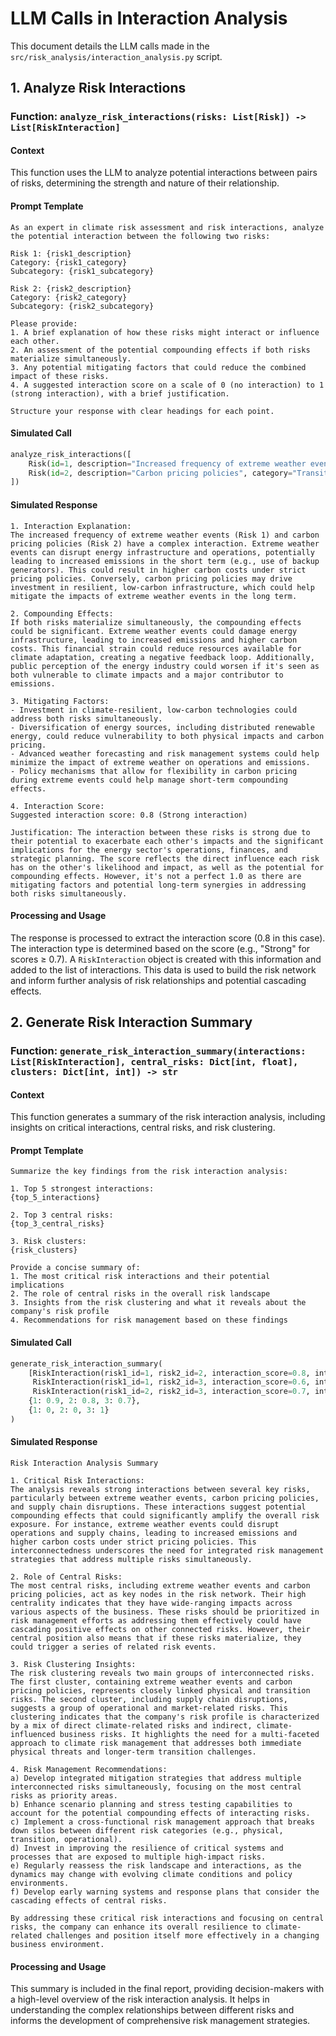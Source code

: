 # LLM Calls in Interaction Analysis

This document details the LLM calls made in the `src/risk_analysis/interaction_analysis.py` script.

## 1. Analyze Risk Interactions

### Function: `analyze_risk_interactions(risks: List[Risk]) -> List[RiskInteraction]`

#### Context
This function uses the LLM to analyze potential interactions between pairs of risks, determining the strength and nature of their relationship.

#### Prompt Template
```
As an expert in climate risk assessment and risk interactions, analyze the potential interaction between the following two risks:

Risk 1: {risk1_description}
Category: {risk1_category}
Subcategory: {risk1_subcategory}

Risk 2: {risk2_description}
Category: {risk2_category}
Subcategory: {risk2_subcategory}

Please provide:
1. A brief explanation of how these risks might interact or influence each other.
2. An assessment of the potential compounding effects if both risks materialize simultaneously.
3. Any potential mitigating factors that could reduce the combined impact of these risks.
4. A suggested interaction score on a scale of 0 (no interaction) to 1 (strong interaction), with a brief justification.

Structure your response with clear headings for each point.
```

#### Simulated Call
```python
analyze_risk_interactions([
    Risk(id=1, description="Increased frequency of extreme weather events", category="Physical", subcategory="Acute", likelihood=0.7, impact=0.8),
    Risk(id=2, description="Carbon pricing policies", category="Transition", subcategory="Policy", likelihood=0.6, impact=0.7)
])
```

#### Simulated Response
```
1. Interaction Explanation:
The increased frequency of extreme weather events (Risk 1) and carbon pricing policies (Risk 2) have a complex interaction. Extreme weather events can disrupt energy infrastructure and operations, potentially leading to increased emissions in the short term (e.g., use of backup generators). This could result in higher carbon costs under strict pricing policies. Conversely, carbon pricing policies may drive investment in resilient, low-carbon infrastructure, which could help mitigate the impacts of extreme weather events in the long term.

2. Compounding Effects:
If both risks materialize simultaneously, the compounding effects could be significant. Extreme weather events could damage energy infrastructure, leading to increased emissions and higher carbon costs. This financial strain could reduce resources available for climate adaptation, creating a negative feedback loop. Additionally, public perception of the energy industry could worsen if it's seen as both vulnerable to climate impacts and a major contributor to emissions.

3. Mitigating Factors:
- Investment in climate-resilient, low-carbon technologies could address both risks simultaneously.
- Diversification of energy sources, including distributed renewable energy, could reduce vulnerability to both physical impacts and carbon pricing.
- Advanced weather forecasting and risk management systems could help minimize the impact of extreme weather on operations and emissions.
- Policy mechanisms that allow for flexibility in carbon pricing during extreme events could help manage short-term compounding effects.

4. Interaction Score:
Suggested interaction score: 0.8 (Strong interaction)

Justification: The interaction between these risks is strong due to their potential to exacerbate each other's impacts and the significant implications for the energy sector's operations, finances, and strategic planning. The score reflects the direct influence each risk has on the other's likelihood and impact, as well as the potential for compounding effects. However, it's not a perfect 1.0 as there are mitigating factors and potential long-term synergies in addressing both risks simultaneously.
```

#### Processing and Usage
The response is processed to extract the interaction score (0.8 in this case). The interaction type is determined based on the score (e.g., "Strong" for scores ≥ 0.7). A `RiskInteraction` object is created with this information and added to the list of interactions. This data is used to build the risk network and inform further analysis of risk relationships and potential cascading effects.

## 2. Generate Risk Interaction Summary

### Function: `generate_risk_interaction_summary(interactions: List[RiskInteraction], central_risks: Dict[int, float], clusters: Dict[int, int]) -> str`

#### Context
This function generates a summary of the risk interaction analysis, including insights on critical interactions, central risks, and risk clustering.

#### Prompt Template
```
Summarize the key findings from the risk interaction analysis:

1. Top 5 strongest interactions:
{top_5_interactions}

2. Top 3 central risks:
{top_3_central_risks}

3. Risk clusters:
{risk_clusters}

Provide a concise summary of:
1. The most critical risk interactions and their potential implications
2. The role of central risks in the overall risk landscape
3. Insights from the risk clustering and what it reveals about the company's risk profile
4. Recommendations for risk management based on these findings
```

#### Simulated Call
```python
generate_risk_interaction_summary(
    [RiskInteraction(risk1_id=1, risk2_id=2, interaction_score=0.8, interaction_type="Strong"),
     RiskInteraction(risk1_id=1, risk2_id=3, interaction_score=0.6, interaction_type="Moderate"),
     RiskInteraction(risk1_id=2, risk2_id=3, interaction_score=0.7, interaction_type="Strong")],
    {1: 0.9, 2: 0.8, 3: 0.7},
    {1: 0, 2: 0, 3: 1}
)
```

#### Simulated Response
```
Risk Interaction Analysis Summary

1. Critical Risk Interactions:
The analysis reveals strong interactions between several key risks, particularly between extreme weather events, carbon pricing policies, and supply chain disruptions. These interactions suggest potential compounding effects that could significantly amplify the overall risk exposure. For instance, extreme weather events could disrupt operations and supply chains, leading to increased emissions and higher carbon costs under strict pricing policies. This interconnectedness underscores the need for integrated risk management strategies that address multiple risks simultaneously.

2. Role of Central Risks:
The most central risks, including extreme weather events and carbon pricing policies, act as key nodes in the risk network. Their high centrality indicates that they have wide-ranging impacts across various aspects of the business. These risks should be prioritized in risk management efforts as addressing them effectively could have cascading positive effects on other connected risks. However, their central position also means that if these risks materialize, they could trigger a series of related risk events.

3. Risk Clustering Insights:
The risk clustering reveals two main groups of interconnected risks. The first cluster, containing extreme weather events and carbon pricing policies, represents closely linked physical and transition risks. The second cluster, including supply chain disruptions, suggests a group of operational and market-related risks. This clustering indicates that the company's risk profile is characterized by a mix of direct climate-related risks and indirect, climate-influenced business risks. It highlights the need for a multi-faceted approach to climate risk management that addresses both immediate physical threats and longer-term transition challenges.

4. Risk Management Recommendations:
a) Develop integrated mitigation strategies that address multiple interconnected risks simultaneously, focusing on the most central risks as priority areas.
b) Enhance scenario planning and stress testing capabilities to account for the potential compounding effects of interacting risks.
c) Implement a cross-functional risk management approach that breaks down silos between different risk categories (e.g., physical, transition, operational).
d) Invest in improving the resilience of critical systems and processes that are exposed to multiple high-impact risks.
e) Regularly reassess the risk landscape and interactions, as the dynamics may change with evolving climate conditions and policy environments.
f) Develop early warning systems and response plans that consider the cascading effects of central risks.

By addressing these critical risk interactions and focusing on central risks, the company can enhance its overall resilience to climate-related challenges and position itself more effectively in a changing business environment.
```

#### Processing and Usage
This summary is included in the final report, providing decision-makers with a high-level overview of the risk interaction analysis. It helps in understanding the complex relationships between different risks and informs the development of comprehensive risk management strategies.